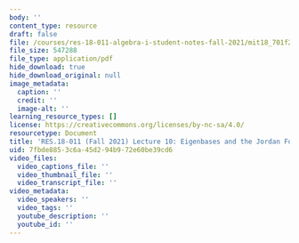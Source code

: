 ```yaml
---
body: ''
content_type: resource
draft: false
file: /courses/res-18-011-algebra-i-student-notes-fall-2021/mit18_701f21_lec10.pdf
file_size: 547288
file_type: application/pdf
hide_download: true
hide_download_original: null
image_metadata:
  caption: ''
  credit: ''
  image-alt: ''
learning_resource_types: []
license: https://creativecommons.org/licenses/by-nc-sa/4.0/
resourcetype: Document
title: 'RES.18-011 (Fall 2021) Lecture 10: Eigenbases and the Jordan Form '
uid: 7fbde885-3c6a-45d2-94b9-72e60be39cd6
video_files:
  video_captions_file: ''
  video_thumbnail_file: ''
  video_transcript_file: ''
video_metadata:
  video_speakers: ''
  video_tags: ''
  youtube_description: ''
  youtube_id: ''
---
```

